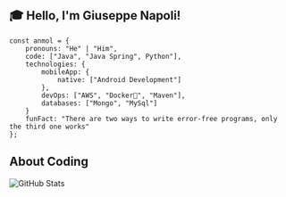 ## :mortar_board: Hello, I'm Giuseppe Napoli!

`````
const anmol = {
    pronouns: "He" | "Him",
    code: ["Java", "Java Spring", Python"],
    technologies: {
        mobileApp: {
            native: ["Android Development"]
        },
        devOps: ["AWS", "Docker🐳", "Maven"],
        databases: ["Mongo", "MySql"]
    }
    funFact: "There are two ways to write error-free programs, only the third one works"
};
`````

## About Coding 
![GitHub Stats](https://github-readme-stats.vercel.app/api?username=peppen&show_icons=true&theme=radical)

